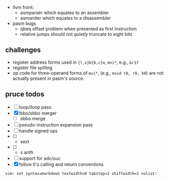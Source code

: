 - llvm front:
  - asmparser which equates to an assembler
  - asmwriter which equates to a disassembler
- pasm bugs
  - qbeq offset problem when presented as first instruction
  - relative jumps should not _quietly_ truncate to eight bits

## challenges

- register address forms used in `{l,s}b{b,c}o`, `mvi*`, e.g., `&r17`
- register file spilling
- op code for three-operand forms of `mvi*`, (e.g., `mvid r8, r9, b0`) are not
  actually present in pasm's source.

## pruce todos
- [ ] loop/iloop pass
- [x] lbbo/sbbo merger
  - [ ] sbbo merge
- [ ] pseudo-instruction expansion pass
- [ ] handle signed ops
- [ ] - sext
- [ ] - s arith
- [ ] support for adc/suc
- [x] follow ti's calling and return conventions

` vim: set syntax=markdown textwidth=0 tabstop=2 shiftwidth=2 nolist: `
